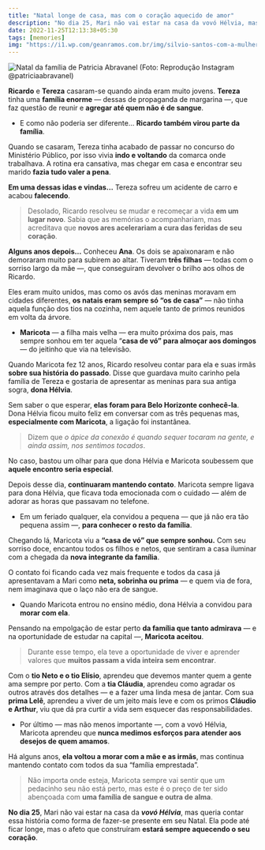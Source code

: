 ```yaml
---
title: "Natal longe de casa, mas com o coração aquecido de amor"
description: "No dia 25, Mari não vai estar na casa da vovó Hélvia, mas queria contar essa história como forma de fazer-se presente em seu Natal."
date: 2022-11-25T12:13:38+05:30
tags: [memories]
img: "https://i1.wp.com/geanramos.com.br/img/silvio-santos-com-a-mulher-filhas-neto.jpg?resize=800,450"
---
```


![Natal da família de Patricia Abravanel (Foto: Reprodução Instagram @patriciaabravanel)](https://i1.wp.com/geanramos.com.br/img/silvio-santos-com-a-mulher-filhas-neto.jpg?resize=800,450)

**Ricardo** e **Tereza** casaram-se quando ainda eram muito jovens. **Tereza** tinha uma **família enorme** — dessas de propaganda de margarina —, que faz questão de reunir e **agregar até quem não é de sangue**.

-   E como não poderia ser diferente… **Ricardo também virou parte da família**.
    

Quando se casaram, Tereza tinha acabado de passar no concurso do Ministério Público, por isso vivia **indo e voltando** da comarca onde trabalhava. A rotina era cansativa, mas chegar em casa e encontrar seu marido **fazia tudo valer a pena**.

**Em uma dessas idas e vindas…** Tereza sofreu um acidente de carro e acabou **falecendo**.

> Desolado, Ricardo resolveu se mudar e recomeçar a vida **em um lugar novo**. Sabia que as memórias o acompanhariam, mas acreditava que **novos ares acelerariam a cura das feridas de seu coração**.

**Alguns anos depois…** Conheceu **Ana**. Os dois se apaixonaram e não demoraram muito para subirem ao altar. Tiveram **três filhas** — todas com o sorriso largo da mãe —, que conseguiram devolver o brilho aos olhos de Ricardo.

Eles eram muito unidos, mas como os avós das meninas moravam em cidades diferentes, **os natais eram sempre só “os de casa”** — não tinha aquela função dos tios na cozinha, nem aquele tanto de primos reunidos em volta da árvore.

-   **Maricota** — a filha mais velha — era muito próxima dos pais, mas sempre sonhou em ter aquela “**casa de vó” para almoçar aos domingos** — do jeitinho que via na televisão.
    

Quando Maricota fez 12 anos, Ricardo resolveu contar para ela e suas irmãs **sobre sua história do passado**. Disse que guardava muito carinho pela família de Tereza e gostaria de apresentar as meninas para sua antiga sogra, **dona Hélvia**.

Sem saber o que esperar, **elas foram para Belo Horizonte conhecê-la**. Dona Hélvia ficou muito feliz em conversar com as três pequenas mas, **especialmente com Maricota**, a ligação foi instantânea.

> ⁠Dizem que _o ápice da conexão é quando sequer tocaram na gente, e ainda assim, nos sentimos tocados_.

No caso, bastou um olhar para que dona Hélvia e Maricota soubessem que **aquele encontro seria especial**.

Depois desse dia, **continuaram mantendo contato**. Maricota sempre ligava para dona Hélvia, que ficava toda emocionada com o cuidado — além de adorar as horas que passavam no telefone.

-   Em um feriado qualquer, ela convidou a pequena — que já não era tão pequena assim —, **para conhecer o resto da família**.
    

Chegando lá, Maricota viu a **“casa de vó” que sempre sonhou.** Com seu sorriso doce, encantou todos os filhos e netos, que sentiram a casa iluminar com a chegada da **nova integrante da família**.

O contato foi ficando cada vez mais frequente e todos da casa já apresentavam a Mari como **neta, sobrinha ou prima** — e quem via de fora, nem imaginava que o laço não era de sangue.

-   Quando Maricota entrou no ensino médio, dona Hélvia a convidou para **morar com ela**.
    

Pensando na empolgação de estar perto **da família que tanto admirava** — e na oportunidade de estudar na capital —, **Maricota aceitou**.

> Durante esse tempo, ela teve a oportunidade de viver e aprender valores que **muitos passam a vida inteira sem encontrar**.

Com o **tio Neto e o tio Elísio**, aprendeu que devemos manter quem a gente ama sempre por perto. Com a **tia Cláudia**, aprendeu como agradar os outros através dos detalhes — e a fazer uma linda mesa de jantar. Com sua **prima Lelê**, aprendeu a viver de um jeito mais leve e com os primos **Cláudio e Arthur**, viu que dá pra curtir a vida sem esquecer das responsabilidades.

-   Por último — mas não menos importante —, com a vovó Hélvia, Maricota aprendeu que **nunca medimos esforços para atender aos desejos de quem amamos**.
    

Há alguns anos, **ela voltou a morar com a mãe e as irmãs**, mas continua mantendo contato com todos da sua “família emprestada”.

> Não importa onde esteja, Maricota sempre vai sentir que um pedacinho seu não está perto, mas este é o preço de ter sido abençoada com **uma família de sangue e outra de alma**.

**No dia 25**, Mari não vai estar na casa da ***vovó Hélvia***, mas queria contar essa história como forma de fazer-se presente em seu Natal. Ela pode até ficar longe, mas o afeto que construíram **estará sempre aquecendo o seu coração**.